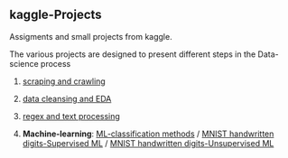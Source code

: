 ## kaggle-Projects

Assigments and small projects from kaggle.

The various projects are designed to present different steps in the Data-science process 

1. [scraping and crawling](https://github.com/mosegorge/mini-kaggle-projects/blob/master/git%20hub%20repo-scraping%20and%20crawling%20.ipynb)

2. [data cleansing and EDA](https://github.com/mosegorge/mini-kaggle-projects/blob/master/Data%20cleansing%20and%20exploratory%20Titanic.ipynb)

3. [regex and text processing](https://github.com/mosegorge/mini-kaggle-projects/blob/master/regular%20expressions%2C%20and%20text%20processing.%20.ipynb)

4. **Machine-learning**: [ML-classification methods](https://github.com/mosegorge/mini-kaggle-projects/blob/master/prediction%20of%20Online%20News%20Popularity%20ML-classification%20methods.ipynb) /
[MNIST handwritten digits-Supervised ML](https://github.com/mosegorge/mini-kaggle-projects/blob/master/Prediction%20of%20MNIST%20handwritten%20digits-supervised%20learning.ipynb) /
[MNIST handwritten digits-Unsupervised ML](https://github.com/mosegorge/mini-kaggle-projects/blob/master/Prediction%20of%20MNIST%20handwritten%20digits-unsupervised%20learning.ipynb)
